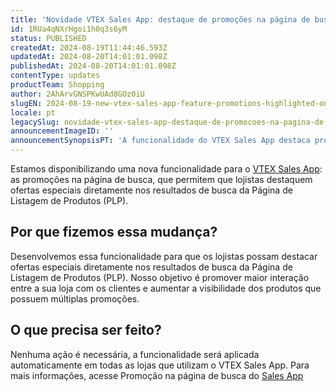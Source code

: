 ```yaml
---
title: 'Novidade VTEX Sales App: destaque de promoções na página de busca'
id: 1RUa4qNXrHgoi1h0q3s6yM
status: PUBLISHED
createdAt: 2024-08-19T11:44:46.593Z
updatedAt: 2024-08-20T14:01:01.098Z
publishedAt: 2024-08-20T14:01:01.098Z
contentType: updates
productTeam: Shopping
author: 2AhArvGNSPKwUAd8GOz0iU
slugEN: 2024-08-19-new-vtex-sales-app-feature-promotions-highlighted-on-the-search-page
locale: pt
legacySlug: novidade-vtex-sales-app-destaque-de-promocoes-na-pagina-de-busca
announcementImageID: ''
announcementSynopsisPT: 'A funcionalidade do VTEX Sales App destaca promoções nos resultados de busca da Página de Listagem de Produtos.'
---
```


Estamos disponibilizando uma nova funcionalidade para o [VTEX Sales App](https://help.vtex.com/pt/tracks/instore-usando-o-app--4BYzQIwyOHvnmnCYQgLzdr/6cq4E1JCmA6vCvBCCtAgIM): as promoções na página de busca, que permitem que lojistas destaquem ofertas especiais diretamente nos resultados de busca da Página de Listagem de Produtos (PLP).

## Por que fizemos essa mudança?
Desenvolvemos essa funcionalidade para que os lojistas possam destacar ofertas especiais diretamente nos resultados de busca da Página de Listagem de Produtos (PLP). Nosso objetivo é promover maior interação entre a sua loja com os clientes e aumentar a visibilidade dos produtos que possuem múltiplas promoções.

## O que precisa ser feito?
Nenhuma ação é necessária, a funcionalidade será aplicada automaticamente em todas as lojas que utilizam o VTEX Sales App. Para mais informações, acesse Promoção na página de busca do [Sales App](https://help.vtex.com/tutorial/promocao-na-pagina-de-busca-do-sales-app--2g9JmTLKYASz8jxme2pyc9)
